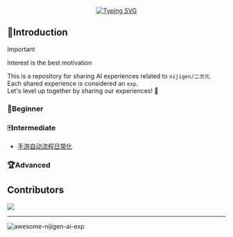 <p align="center">
  <a href="https://git.io/typing-svg"><img src="https://readme-typing-svg.demolab.com?font=Fira+Code&weight=700&size=40&duration=3000&pause=7000&color=F7A01C&center=true&vCenter=true&width=600&lines=awesome-nijigen-ai-exp" alt="Typing SVG" /></a>
</p>

## 📑Introduction

> [!Important]
> Interest is the best motivation

This is a repository for sharing AI experiences related to `nijigen/二次元`.  
Each shared experience is considered an `exp`.  
Let's level up together by sharing our experiences! 🎿  

### 🎯Beginner

### 🀄️Intermediate

+ [手游自动流程日常化](zh/exp/auto_game_daily_process/index)

### 🏆Advanced

## Contributors

<a href="https://github.com/jasoneri/awesome-nijigen-ai-exp/graphs/contributors">
  <img src="https://contrib.rocks/image?repo=jasoneri/awesome-nijigen-ai-exp" />
</a>

---
![awesome-nijigen-ai-exp](https://count.getloli.com/get/@awesome-nijigen-ai-exp?theme=rule34)
